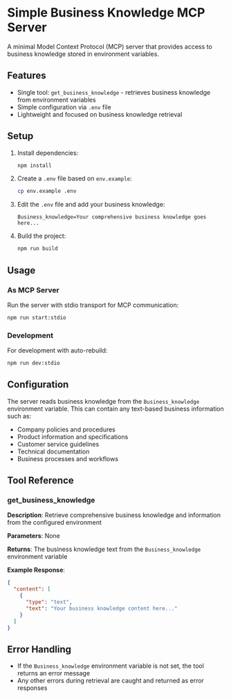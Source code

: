 # Simple Business Knowledge MCP Server

A minimal Model Context Protocol (MCP) server that provides access to business knowledge stored in environment variables.

## Features

- Single tool: `get_business_knowledge` - retrieves business knowledge from environment variables
- Simple configuration via `.env` file
- Lightweight and focused on business knowledge retrieval

## Setup

1. Install dependencies:
   ```bash
   npm install
   ```

2. Create a `.env` file based on `env.example`:
   ```bash
   cp env.example .env
   ```

3. Edit the `.env` file and add your business knowledge:
   ```
   Business_knowledge=Your comprehensive business knowledge goes here...
   ```

4. Build the project:
   ```bash
   npm run build
   ```

## Usage

### As MCP Server

Run the server with stdio transport for MCP communication:
```bash
npm run start:stdio
```

### Development

For development with auto-rebuild:
```bash
npm run dev:stdio
```

## Configuration

The server reads business knowledge from the `Business_knowledge` environment variable. This can contain any text-based business information such as:

- Company policies and procedures
- Product information and specifications
- Customer service guidelines
- Technical documentation
- Business processes and workflows

## Tool Reference

### get_business_knowledge

**Description**: Retrieve comprehensive business knowledge and information from the configured environment

**Parameters**: None

**Returns**: The business knowledge text from the `Business_knowledge` environment variable

**Example Response**:
```json
{
  "content": [
    {
      "type": "text",
      "text": "Your business knowledge content here..."
    }
  ]
}
```

## Error Handling

- If the `Business_knowledge` environment variable is not set, the tool returns an error message
- Any other errors during retrieval are caught and returned as error responses
